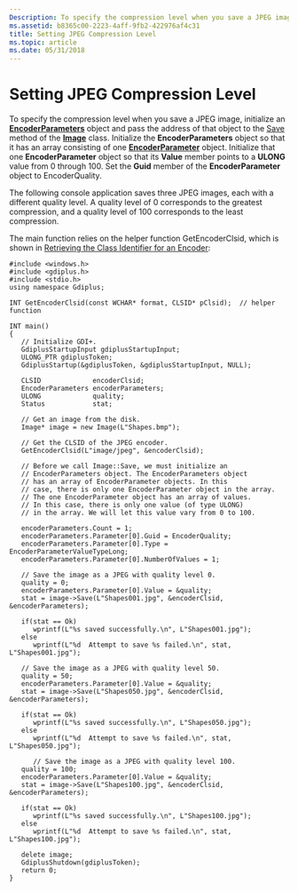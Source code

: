 ```yaml
---
Description: To specify the compression level when you save a JPEG image, initialize an EncoderParameters object and pass the address of that object to the Save method of the Image class.
ms.assetid: b8365c00-2223-4aff-9fb2-422976af4c31
title: Setting JPEG Compression Level
ms.topic: article
ms.date: 05/31/2018
---
```


# Setting JPEG Compression Level

To specify the compression level when you save a JPEG image, initialize an [**EncoderParameters**](https://msdn.microsoft.com/en-us/library/ms534435(v=VS.85).aspx) object and pass the address of that object to the [Save](https://msdn.microsoft.com/en-us/library/ms535399(v=VS.85).aspx) method of the [**Image**](/windows/desktop/api/gdiplusheaders/nl-gdiplusheaders-image) class. Initialize the **EncoderParameters** object so that it has an array consisting of one [**EncoderParameter**](https://msdn.microsoft.com/en-us/library/ms534434(v=VS.85).aspx) object. Initialize that one **EncoderParameter** object so that its **Value** member points to a **ULONG** value from 0 through 100. Set the **Guid** member of the **EncoderParameter** object to EncoderQuality.

The following console application saves three JPEG images, each with a different quality level. A quality level of 0 corresponds to the greatest compression, and a quality level of 100 corresponds to the least compression.

The main function relies on the helper function GetEncoderClsid, which is shown in [Retrieving the Class Identifier for an Encoder](-gdiplus-retrieving-the-class-identifier-for-an-encoder-use.md):


```
#include <windows.h>
#include <gdiplus.h>
#include <stdio.h>
using namespace Gdiplus;

INT GetEncoderClsid(const WCHAR* format, CLSID* pClsid);  // helper function

INT main()
{
   // Initialize GDI+.
   GdiplusStartupInput gdiplusStartupInput;
   ULONG_PTR gdiplusToken;
   GdiplusStartup(&gdiplusToken, &gdiplusStartupInput, NULL);

   CLSID             encoderClsid;
   EncoderParameters encoderParameters;
   ULONG             quality;
   Status            stat;

   // Get an image from the disk.
   Image* image = new Image(L"Shapes.bmp");

   // Get the CLSID of the JPEG encoder.
   GetEncoderClsid(L"image/jpeg", &encoderClsid);

   // Before we call Image::Save, we must initialize an
   // EncoderParameters object. The EncoderParameters object
   // has an array of EncoderParameter objects. In this
   // case, there is only one EncoderParameter object in the array.
   // The one EncoderParameter object has an array of values.
   // In this case, there is only one value (of type ULONG)
   // in the array. We will let this value vary from 0 to 100.

   encoderParameters.Count = 1;
   encoderParameters.Parameter[0].Guid = EncoderQuality;
   encoderParameters.Parameter[0].Type = EncoderParameterValueTypeLong;
   encoderParameters.Parameter[0].NumberOfValues = 1;

   // Save the image as a JPEG with quality level 0.
   quality = 0;
   encoderParameters.Parameter[0].Value = &quality;
   stat = image->Save(L"Shapes001.jpg", &encoderClsid, &encoderParameters);

   if(stat == Ok)
      wprintf(L"%s saved successfully.\n", L"Shapes001.jpg");
   else
      wprintf(L"%d  Attempt to save %s failed.\n", stat, L"Shapes001.jpg");

   // Save the image as a JPEG with quality level 50.
   quality = 50;
   encoderParameters.Parameter[0].Value = &quality;
   stat = image->Save(L"Shapes050.jpg", &encoderClsid, &encoderParameters);

   if(stat == Ok)
      wprintf(L"%s saved successfully.\n", L"Shapes050.jpg");
   else
      wprintf(L"%d  Attempt to save %s failed.\n", stat, L"Shapes050.jpg");

      // Save the image as a JPEG with quality level 100.
   quality = 100;
   encoderParameters.Parameter[0].Value = &quality;
   stat = image->Save(L"Shapes100.jpg", &encoderClsid, &encoderParameters);

   if(stat == Ok)
      wprintf(L"%s saved successfully.\n", L"Shapes100.jpg");
   else
      wprintf(L"%d  Attempt to save %s failed.\n", stat, L"Shapes100.jpg");

   delete image;
   GdiplusShutdown(gdiplusToken);
   return 0;
}
```



 

 



